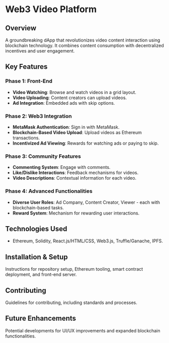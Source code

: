 # Web3 Video Platform

## Overview
A groundbreaking dApp that revolutionizes video content interaction using blockchain technology. It combines content consumption with decentralized incentives and user engagement.

## Key Features

### Phase 1: Front-End
- **Video Watching**: Browse and watch videos in a grid layout.
- **Video Uploading**: Content creators can upload videos.
- **Ad Integration**: Embedded ads with skip options.

### Phase 2: Web3 Integration
- **MetaMask Authentication**: Sign in with MetaMask.
- **Blockchain-Based Video Upload**: Upload videos as Ethereum transactions.
- **Incentivized Ad Viewing**: Rewards for watching ads or paying to skip.

### Phase 3: Community Features
- **Commenting System**: Engage with comments.
- **Like/Dislike Interactions**: Feedback mechanisms for videos.
- **Video Descriptions**: Contextual information for each video.

### Phase 4: Advanced Functionalities
- **Diverse User Roles**: Ad Company, Content Creator, Viewer - each with blockchain-based tasks.
- **Reward System**: Mechanism for rewarding user interactions.

## Technologies Used
- Ethereum, Solidity, React.js/HTML/CSS, Web3.js, Truffle/Ganache, IPFS.

## Installation & Setup
Instructions for repository setup, Ethereum tooling, smart contract deployment, and front-end server.

## Contributing
Guidelines for contributing, including standards and processes.

## Future Enhancements
Potential developments for UI/UX improvements and expanded blockchain functionalities.
